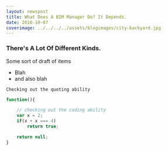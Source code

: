 ```yaml
---
layout: newspost
title: What Does A BIM Manager Do? It Depends.
date: 2016-10-07
coverimage: ../../../../assets/blogimages/city-backyard.jpg
---
```


### There's A Lot Of Different Kinds.

Some sort of draft of items

- Blah
- and also blah

```
Checking out the quoting ability
```

```Javascript
function(){

    // checking out the coding ability
    var x = 2;
    if(x + x === 4)
        return true;

    return null;
}
```
